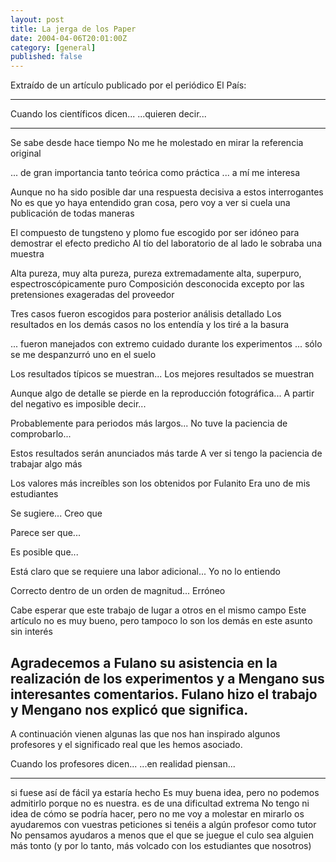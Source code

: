 ```yaml
---
layout: post
title: La jerga de los Paper
date: 2004-04-06T20:01:00Z
category: [general]
published: false
---
```


Extraído de un artículo publicado por el periódico El País:

  ----------------------------------------------------------------------------------------------------------------------------------------------------------------------------------------------------------------------
  Cuando los científicos dicen...                                                                                      ...quieren decir...
  -------------------------------------------------------------------------------------------------------------------- -------------------------------------------------------------------------------------------------
  Se sabe desde hace tiempo                                                                                            No me he molestado en mirar la referencia original

  ... de gran importancia tanto teórica como práctica                                                                  ... a mí me interesa

  Aunque no ha sido posible dar una respuesta decisiva a estos interrogantes                                           No es que yo haya entendido gran cosa, pero voy a ver si cuela una publicación de todas maneras

  El compuesto de tungsteno y plomo fue escogido por ser idóneo para demostrar el efecto predicho                      Al tío del laboratorio de al lado le sobraba una muestra

  Alta pureza, muy alta pureza, pureza extremadamente alta, superpuro, espectroscópicamente puro                       Composición desconocida excepto por las pretensiones exageradas del proveedor

  Tres casos fueron escogidos para posterior análisis detallado                                                        Los resultados en los demás casos no los entendía y los tiré a la basura

  ... fueron manejados con extremo cuidado durante los experimentos                                                    ... sólo se me despanzurró uno en el suelo

  Los resultados típicos se muestran...                                                                                Los mejores resultados se muestran

  Aunque algo de detalle se pierde en la reproducción fotográfica...                                                   A partir del negativo es imposible decir...

  Probablemente para periodos más largos...                                                                            No tuve la paciencia de comprobarlo...

  Estos resultados serán anunciados más tarde                                                                          A ver si tengo la paciencia de trabajar algo más

  Los valores más increíbles son los obtenidos por Fulanito                                                            Era uno de mis estudiantes

  Se sugiere...                                                                                                       Creo que
                                                                                                                      
  Parece ser que...                                                                                                   
                                                                                                                      
  Es posible que...                                                                                                    

  Está claro que se requiere una labor adicional...                                                                    Yo no lo entiendo

  Correcto dentro de un orden de magnitud...                                                                           Erróneo

  Cabe esperar que este trabajo de lugar a otros en el mismo campo                                                     Este artículo no es muy bueno, pero tampoco lo son los demás en este asunto sin interés

  Agradecemos a Fulano su asistencia en la realización de los experimentos y a Mengano sus interesantes comentarios.   Fulano hizo el trabajo y Mengano nos explicó que significa.
  ----------------------------------------------------------------------------------------------------------------------------------------------------------------------------------------------------------------------

A continuación vienen algunas las que nos han inspirado algunos
profesores y el significado real que les hemos asociado.

  Cuando los profesores dicen...                                                ...en realidad piensan...
  ----------------------------------------------------------------------------- ------------------------------------------------------------------------------------------------------------------------------------------------
  si fuese así de fácil ya estaría hecho                                        Es muy buena idea, pero no podemos admitirlo porque no es nuestra.
  es de una dificultad extrema                                                  No tengo ni idea de cómo se podría hacer, pero no me voy a molestar en mirarlo
  os ayudaremos con vuestras peticiones si tenéis a algún profesor como tutor   No pensamos ayudaros a menos que el que se juegue el culo sea alguien más tonto (y por lo tanto, más volcado con los estudiantes que nosotros)

